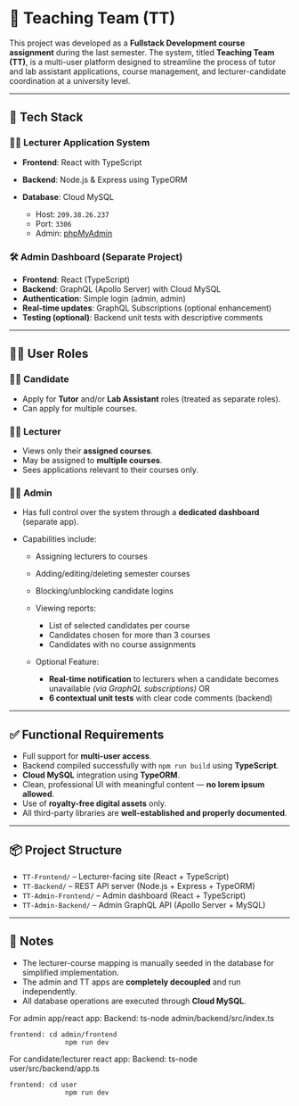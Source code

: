 # 📘 Teaching Team (TT)

This project was developed as a **Fullstack Development course assignment** during the last semester. The system, titled **Teaching Team (TT)**, is a multi-user platform designed to streamline the process of tutor and lab assistant applications, course management, and lecturer-candidate coordination at a university level.

---

## 🚀 Tech Stack

### 👩‍🏫 Lecturer Application System

* **Frontend**: React with TypeScript
* **Backend**: Node.js & Express using TypeORM
* **Database**: Cloud MySQL

  * Host: `209.38.26.237`
  * Port: `3306`
  * Admin: [phpMyAdmin](https://getmysql.com/)

### 🛠 Admin Dashboard (Separate Project)

* **Frontend**: React (TypeScript)
* **Backend**: GraphQL (Apollo Server) with Cloud MySQL
* **Authentication**: Simple login (admin, admin)
* **Real-time updates**: GraphQL Subscriptions (optional enhancement)
* **Testing (optional)**: Backend unit tests with descriptive comments

---

## 🧑‍💻 User Roles

### 👨‍🎓 Candidate

* Apply for **Tutor** and/or **Lab Assistant** roles (treated as separate roles).
* Can apply for multiple courses.

### 👨‍🏫 Lecturer

* Views only their **assigned courses**.
* May be assigned to **multiple courses**.
* Sees applications relevant to their courses only.

### 👩‍💼 Admin

* Has full control over the system through a **dedicated dashboard** (separate app).
* Capabilities include:

  * Assigning lecturers to courses
  * Adding/editing/deleting semester courses
  * Blocking/unblocking candidate logins
  * Viewing reports:

    * List of selected candidates per course
    * Candidates chosen for more than 3 courses
    * Candidates with no course assignments
  * Optional Feature:

    * **Real-time notification** to lecturers when a candidate becomes unavailable *(via GraphQL subscriptions)*
      OR
    * **6 contextual unit tests** with clear code comments (backend)

---

## ✅ Functional Requirements

* Full support for **multi-user access**.
* Backend compiled successfully with `npm run build` using **TypeScript**.
* **Cloud MySQL** integration using **TypeORM**.
* Clean, professional UI with meaningful content — **no lorem ipsum allowed**.
* Use of **royalty-free digital assets** only.
* All third-party libraries are **well-established and properly documented**.

---

## 📦 Project Structure

* `TT-Frontend/` – Lecturer-facing site (React + TypeScript)
* `TT-Backend/` – REST API server (Node.js + Express + TypeORM)
* `TT-Admin-Frontend/` – Admin dashboard (React + TypeScript)
* `TT-Admin-Backend/` – Admin GraphQL API (Apollo Server + MySQL)

---

## 📝 Notes

* The lecturer-course mapping is manually seeded in the database for simplified implementation.
* The admin and TT apps are **completely decoupled** and run independently.
* All database operations are executed through **Cloud MySQL**.

For admin app/react app:
	Backend: ts-node admin/backend/src/index.ts
	
	frontend: cd admin/frontend
                  npm run dev

For candidate/lecturer react app:
	Backend: ts-node user/src/backend/app.ts
	
	frontend: cd user
                  npm run dev
 
